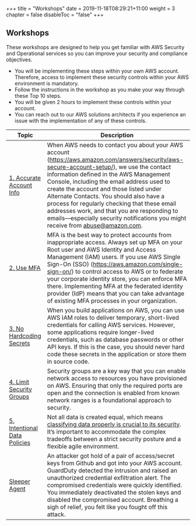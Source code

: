 +++
title = "Workshops"
date = 2019-11-18T08:29:21+11:00
weight = 3
chapter = false
disableToc = "false"
+++

## Workshops

These workshops are designed to help you get familiar with AWS Security and Operational services so you can improve your security and compliance objectives. 

* You will be implementing these steps within your own AWS account. Therefore, access to implement these security controls within your AWS environment is mandatory.
* Follow the instructions in the workshop as you make your way through these Top 10 steps. 
* You will be given 2 hours to implement these controls within your account. 
* You can reach out to our AWS solutions architects if you experience an issue with the implementation of any of these controls. 

| Topic | Description |
|-----------|---------|
|[1. Accurate Account Info](/workshops/module1) | When AWS needs to contact you about your AWS account (https://aws.amazon.com/answers/security/aws-secure-account-setup/), we use the contact information defined in the AWS Management Console, including the email address used to create the account and those listed under Alternate Contacts. You should also have a process for regularly checking that these email addresses work, and that you are responding to emails—especially security notifications you might receive from abuse@amazon.com.
|[2. Use MFA](/workshops/module2)| MFA is the best way to protect accounts from inappropriate access. Always set up MFA on your Root user and AWS Identity and Access Management (IAM) users. If you use AWS Single Sign-On (SSO) (https://aws.amazon.com/single-sign-on/) to control access to AWS or to federate your corporate identity store, you can enforce MFA there. Implementing MFA at the federated identity provider (IdP) means that you can take advantage of existing MFA processes in your organization. 
|[3. No Hardcoding Secrets](/workshops/module3)| When you build applications on AWS, you can use AWS IAM roles to deliver temporary, short-lived credentials for calling AWS services. However, some applications require longer-lived credentials, such as database passwords or other API keys. If this is the case, you should never hard code these secrets in the application or store them in source code.
|[4. Limit Security Groups](/workshops/module4)| Security groups are a key way that you can enable network access to resources you have provisioned on AWS. Ensuring that only the required ports are open and the connection is enabled from known network ranges is a foundational approach to security.
|[5. Intentional Data Policies](/workshops/module5)| Not all data is created equal, which means [classifying data properly is crucial to its security](https://aws.amazon.com/blogs/database/best-practices-for-securing-sensitive-data-in-aws-data-stores/). It’s important to accommodate the complex tradeoffs between a strict security posture and a flexible agile environment. 
|[Sleeper Agent](/workshops/module6)| An attacker got hold of a pair of access/secret keys from Github and got into your AWS account. GuardDuty detected the intrusion and raised an unauthorized credential exfiltration alert. The compromised credentials were quickly identified. You immediately deactivated the stolen keys and disabled the compromised account. Breathing a sigh of relief, you felt like you fought off this attack.